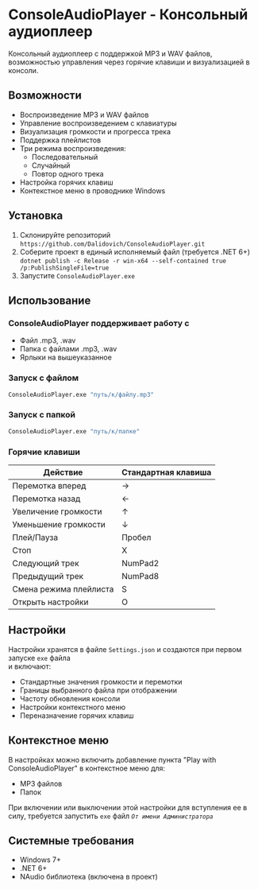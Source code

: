 # ConsoleAudioPlayer - Консольный аудиоплеер



Консольный аудиоплеер с поддержкой MP3 и WAV файлов, возможностью управления через горячие клавиши и визуализацией в консоли.

## Возможности

- Воспроизведение MP3 и WAV файлов
- Управление воспроизведением с клавиатуры
- Визуализация громкости и прогресса трека
- Поддержка плейлистов
- Три режима воспроизведения:
  - Последовательный
  - Случайный
  - Повтор одного трека
- Настройка горячих клавиш
- Контекстное меню в проводнике Windows

## Установка

1. Склонируйте репозиторий  
`https://github.com/Dalidovich/ConsoleAudioPlayer.git`
2. Соберите проект в единый исполняемый файл (требуется .NET 6+)  
`dotnet publish -c Release -r win-x64 --self-contained true /p:PublishSingleFile=true`
3. Запустите `ConsoleAudioPlayer.exe`


## Использование

### ConsoleAudioPlayer поддерживает работу с
- Файл .mp3, .wav
- Папка с файлами .mp3, .wav
- Ярлыки на вышеуказанное

### Запуск с файлом
```bash
ConsoleAudioPlayer.exe "путь/к/файлу.mp3" 
```
### Запуск с папкой
```bash
ConsoleAudioPlayer.exe "путь/к/папке"
```

### Горячие клавиши

| Действие               | Стандартная клавиша |
|------------------------|---------------------|
| Перемотка вперед       | →                   |
| Перемотка назад        | ←                   |
| Увеличение громкости   | ↑                   |
| Уменьшение громкости   | ↓                   |
| Плей/Пауза             | Пробел              |
| Стоп                   | X                   |
| Следующий трек         | NumPad2             |
| Предыдущий трек        | NumPad8             |
| Смена режима плейлиста | S                   |
| Открыть настройки      | O                   |

## Настройки

Настройки хранятся в файле `Settings.json` и создаются при первом запуске `exe` файла  
и включают:

- Стандартные значения громкости и перемотки
- Границы выбранного файла при отображении
- Частоту обновления консоли
- Настройки контекстного меню
- Переназначение горячих клавиш

## Контекстное меню

В настройках можно включить добавление пункта "Play with ConsoleAudioPlayer" в контекстное меню для:
- MP3 файлов
- Папок

При включении или выключении этой настройки для вступления ее в силу, требуется запустить `exe` файл *``От имени Администратора``*

## Системные требования

- Windows 7+
- .NET 6+
- NAudio библиотека (включена в проект)
